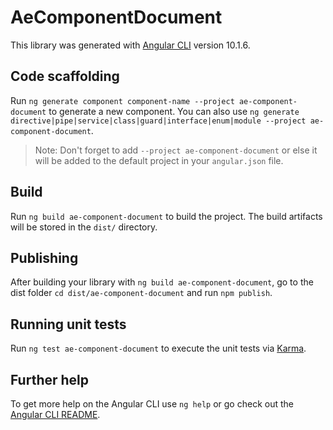 # AeComponentDocument

This library was generated with [Angular CLI](https://github.com/angular/angular-cli) version 10.1.6.

## Code scaffolding

Run `ng generate component component-name --project ae-component-document` to generate a new component. You can also use `ng generate directive|pipe|service|class|guard|interface|enum|module --project ae-component-document`.
> Note: Don't forget to add `--project ae-component-document` or else it will be added to the default project in your `angular.json` file. 

## Build

Run `ng build ae-component-document` to build the project. The build artifacts will be stored in the `dist/` directory.

## Publishing

After building your library with `ng build ae-component-document`, go to the dist folder `cd dist/ae-component-document` and run `npm publish`.

## Running unit tests

Run `ng test ae-component-document` to execute the unit tests via [Karma](https://karma-runner.github.io).

## Further help

To get more help on the Angular CLI use `ng help` or go check out the [Angular CLI README](https://github.com/angular/angular-cli/blob/master/README.md).
